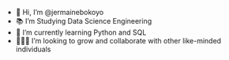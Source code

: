 - 👋 Hi, I’m @jermainebokoyo
- 📚 I’m Studying Data Science Engineering
- 🌱 I’m currently learning Python and SQL 
- 👨🏾‍💻 I’m looking to grow and collaborate with other like-minded individuals
